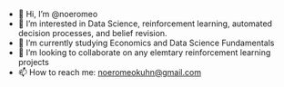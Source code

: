 - 👋 Hi, I’m @noeromeo
- 👀 I’m interested in Data Science, reinforcement learning, automated decision processes, and belief revision. 
- 🌱 I’m currently studying Economics and Data Science Fundamentals
- 💞️ I’m looking to collaborate on any elemtary reinforcement learning projects
- 📫 How to reach me: noeromeokuhn@gmail.com


